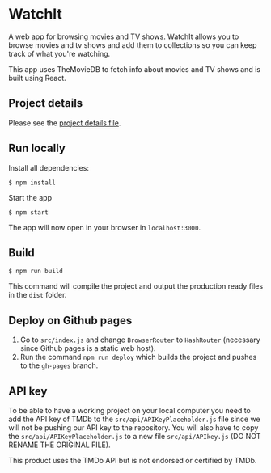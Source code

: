 # WatchIt
A web app for browsing movies and TV shows. WatchIt allows you to browse movies and tv shows and add them to collections so you can keep track of what you're watching.

This app uses TheMovieDB to fetch info about movies and TV shows and is built using React.

## Project details
Please see the [project details file](project-details.md).

## Run locally
Install all dependencies:
```
$ npm install
```

Start the app
```
$ npm start
```

The app will now open in your browser in `localhost:3000`.

## Build
```
$ npm run build
```
This command will compile the project and output the production ready files in the `dist` folder.

## Deploy on Github pages

1. Go to `src/index.js` and change `BrowserRouter` to `HashRouter` (necessary since Github pages is a static web host).
2. Run the command `npm run deploy` which builds the project and pushes to the `gh-pages` branch.

## API key

To be able to have a working project on your local computer you need to add the API key of TMDb to the `src/api/APIKeyPlaceholder.js` file since we will not be pushing our API key to the repository. You will also have to copy the `src/api/APIKeyPlaceholder.js` to a new file `src/api/APIkey.js` (DO NOT RENAME THE ORIGINAL FILE).

This product uses the TMDb API but is not endorsed or certified by TMDb.
